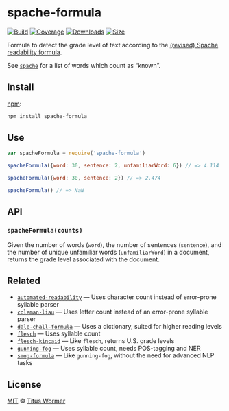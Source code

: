 # spache-formula

[![Build][build-badge]][build]
[![Coverage][coverage-badge]][coverage]
[![Downloads][downloads-badge]][downloads]
[![Size][size-badge]][size]

Formula to detect the grade level of text according to the [(revised) Spache
readability formula][formula].

See [`spache`][list] for a list of words which count as “known”.

## Install

[npm][]:

```sh
npm install spache-formula
```

## Use

```js
var spacheFormula = require('spache-formula')

spacheFormula({word: 30, sentence: 2, unfamiliarWord: 6}) // => 4.114

spacheFormula({word: 30, sentence: 2}) // => 2.474

spacheFormula() // => NaN
```

## API

### `spacheFormula(counts)`

Given the number of words (`word`), the number of sentences (`sentence`), and
the number of unique unfamiliar words (`unfamiliarWord`) in a document, returns
the grade level associated with the document.

## Related

*   [`automated-readability`](https://github.com/words/automated-readability)
    — Uses character count instead of error-prone syllable parser
*   [`coleman-liau`](https://github.com/words/coleman-liau)
    — Uses letter count instead of an error-prone syllable parser
*   [`dale-chall-formula`](https://github.com/words/dale-chall-formula)
    — Uses a dictionary, suited for higher reading levels
*   [`flesch`](https://github.com/words/flesch)
    — Uses syllable count
*   [`flesch-kincaid`](https://github.com/words/flesch-kincaid)
    — Like `flesch`, returns U.S. grade levels
*   [`gunning-fog`](https://github.com/words/gunning-fog)
    — Uses syllable count, needs POS-tagging and NER
*   [`smog-formula`](https://github.com/words/smog-formula)
    — Like `gunning-fog`, without the need for advanced NLP tasks

## License

[MIT][license] © [Titus Wormer][author]

<!-- Definitions -->

[build-badge]: https://github.com/words/spache-formula/workflows/main/badge.svg

[build]: https://github.com/words/spache-formula/actions

[coverage-badge]: https://img.shields.io/codecov/c/github/words/spache-formula.svg

[coverage]: https://codecov.io/github/words/spache-formula

[downloads-badge]: https://img.shields.io/npm/dm/spache-formula.svg

[downloads]: https://www.npmjs.com/package/spache-formula

[size-badge]: https://img.shields.io/bundlephobia/minzip/spache-formula.svg

[size]: https://bundlephobia.com/result?p=spache-formula

[npm]: https://docs.npmjs.com/cli/install

[license]: license

[author]: https://wooorm.com

[formula]: https://en.wikipedia.org/wiki/Spache_Readability_Formula

[list]: https://github.com/wooorm/spache
